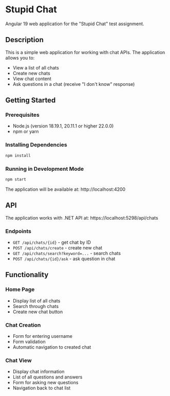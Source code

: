 # Stupid Chat

Angular 19 web application for the "Stupid Chat" test assignment.

## Description

This is a simple web application for working with chat APIs. The application allows you to:
- View a list of all chats
- Create new chats
- View chat content
- Ask questions in a chat (receive "I don't know" response)

## Getting Started

### Prerequisites

- Node.js (version 18.19.1, 20.11.1 or higher 22.0.0)
- npm or yarn

### Installing Dependencies

```bash
npm install
```

### Running in Development Mode

```bash
npm start
```

The application will be available at: http://localhost:4200

## API

The application works with .NET API at: https://localhost:5298/api/chats

### Endpoints

- `GET /api/chats/{id}` - get chat by ID
- `POST /api/chats/create` - create new chat
- `GET /api/chats/search?keyword=...` - search chats
- `POST /api/chats/{id}/ask` - ask question in chat

## Functionality

### Home Page
- Display list of all chats
- Search through chats
- Create new chat button

### Chat Creation
- Form for entering username
- Form validation
- Automatic navigation to created chat

### Chat View
- Display chat information
- List of all questions and answers
- Form for asking new questions
- Navigation back to chat list
